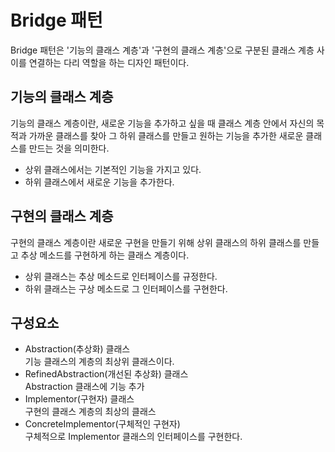 # Bridge 패턴
Bridge 패턴은 '기능의 클래스 계층'과 '구현의 클래스 계층'으로 구분된 클래스 계층 사이를 연결하는 다리 역할을 하는 디자인 패턴이다.

## 기능의 클래스 계층
기능의 클래스 계층이란, 새로운 기능을 추가하고 싶을 때 클래스 계층 안에서 자신의 목적과 가까운 클래스를 찾아 그 하위 클래스를 만들고 원하는 기능을 추가한 새로운 클래스를 만드는 것을 의미한다.
- 상위 클래스에서는 기본적인 기능을 가지고 있다.
- 하위 클래스에서 새로운 기능을 추가한다.

## 구현의 클래스 계층
구현의 클래스 계층이란 새로운 구현을 만들기 위해 상위 클래스의 하위 클래스를 만들고 추상 메소드를 구현하게 하는 클래스 계층이다.
- 상위 클래스는 추상 메소드로 인터페이스를 규정한다.
- 하위 클래스는 구상 메소드로 그 인터페이스를 구현한다.

## 구성요소
- Abstraction(추상화) 클래스<br>기능 클래스의 계층의 최상위 클래스이다.
- RefinedAbstraction(개선된 추상화) 클래스<br>Abstraction 클래스에 기능 추가
- Implementor(구현자) 클래스<br>구현의 클래스 계층의 최상의 클래스
- ConcreteImplementor(구체적인 구현자)<br>구체적으로 Implementor 클래스의 인터페이스를 구현한다.
